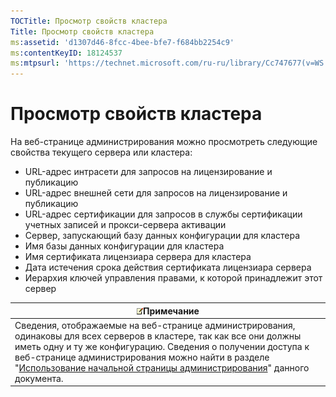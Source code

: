 ```yaml
---
TOCTitle: Просмотр свойств кластера
Title: Просмотр свойств кластера
ms:assetid: 'd1307d46-8fcc-4bee-bfe7-f684bb2254c9'
ms:contentKeyID: 18124537
ms:mtpsurl: 'https://technet.microsoft.com/ru-ru/library/Cc747677(v=WS.10)'
---
```


Просмотр свойств кластера
=========================

На веб-странице администрирования можно просмотреть следующие свойства текущего сервера или кластера:

-   URL-адрес интрасети для запросов на лицензирование и публикацию
-   URL-адрес внешней сети для запросов на лицензирование и публикацию
-   URL-адрес сертификации для запросов в службы сертификации учетных записей и прокси-сервера активации
-   Сервер, запускающий базу данных конфигурации для кластера
-   Имя базы данных конфигурации для кластера
-   Имя сертификата лицензиара сервера для кластера
-   Дата истечения срока действия сертификата лицензиара сервера
-   Иерархия ключей управления правами, к которой принадлежит этот сервер

| ![](images/Cc747677.note(WS.10).gif)Примечание                                                                                                                                                                                                                                                                                                                 |
|---------------------------------------------------------------------------------------------------------------------------------------------------------------------------------------------------------------------------------------------------------------------------------------------------------------------------------------------------------------------------------------------|
| Сведения, отображаемые на веб-странице администрирования, одинаковы для всех серверов в кластере, так как все они должны иметь одну и ту же конфигурацию. Сведения о получении доступа к веб-странице администрирования можно найти в разделе "[Использование начальной страницы администрирования](https://technet.microsoft.com/6c155977-bd0e-47d6-ac65-1746cddb505e)" данного документа. |

